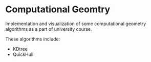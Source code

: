 # Computational Geomtry

Implementation and visualization of some computational geometry algorithms as a part of university course.

These algorithms include:

* KDtree
* QuickHull
